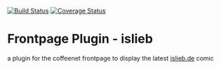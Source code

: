 [![Build Status](https://travis-ci.org/coffeenet/coffeenet-frontpage-plugin-islieb.svg?branch=master)](https://travis-ci.org/coffeenet/coffeenet-frontpage-plugin-islieb)
[![Coverage Status](https://coveralls.io/repos/github/coffeenet/coffeenet-frontpage-plugin-islieb/badge.svg?branch=master)](https://coveralls.io/github/coffeenet/coffeenet-frontpage-plugin-islieb?branch=master)

# Frontpage Plugin - islieb

a plugin for the coffeenet frontpage to display the latest
[islieb.de](https://www.islieb.de) comic 

